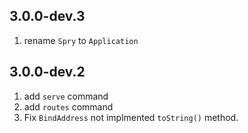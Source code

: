 ## 3.0.0-dev.3

1. rename `Spry` to `Application`

## 3.0.0-dev.2

1. add `serve` command
2. add `routes` command
3. Fix `BindAddress` not implmented `toString()` method.
